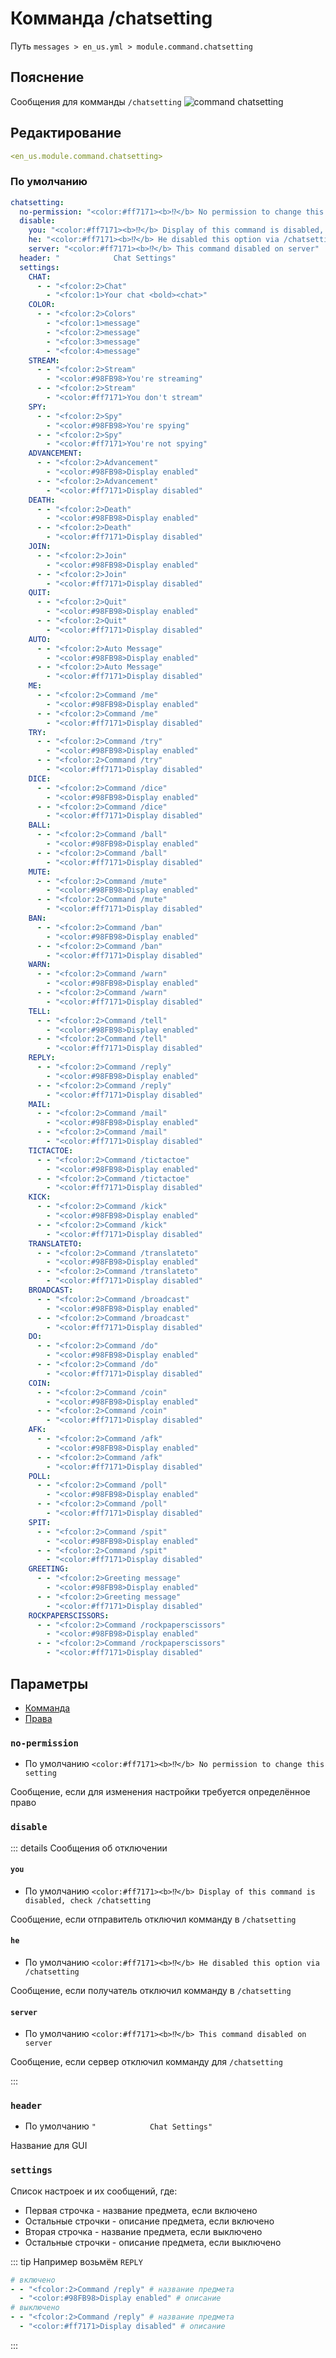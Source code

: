 # Комманда /chatsetting
Путь `messages > en_us.yml > module.command.chatsetting`

## Пояснение
Сообщения для комманды `/chatsetting`
![command chatsetting](/commandchatsetting.png)

## Редактирование
```yaml
<en_us.module.command.chatsetting>
```

### По умолчанию
```yaml
chatsetting:
  no-permission: "<color:#ff7171><b>⁉</b> No permission to change this setting"
  disable:
    you: "<color:#ff7171><b>⁉</b> Display of this command is disabled, check /chatsetting"
    he: "<color:#ff7171><b>⁉</b> He disabled this option via /chatsetting"
    server: "<color:#ff7171><b>⁉</b> This command disabled on server"
  header: "            Chat Settings"
  settings:
    CHAT:
      - - "<fcolor:2>Chat"
        - "<fcolor:1>Your chat <bold><chat>"
    COLOR:
      - - "<fcolor:2>Colors"
        - "<fcolor:1>message"
        - "<fcolor:2>message"
        - "<fcolor:3>message"
        - "<fcolor:4>message"
    STREAM:
      - - "<fcolor:2>Stream"
        - "<color:#98FB98>You're streaming"
      - - "<fcolor:2>Stream"
        - "<color:#ff7171>You don't stream"
    SPY:
      - - "<fcolor:2>Spy"
        - "<color:#98FB98>You're spying"
      - - "<fcolor:2>Spy"
        - "<color:#ff7171>You're not spying"
    ADVANCEMENT:
      - - "<fcolor:2>Advancement"
        - "<color:#98FB98>Display enabled"
      - - "<fcolor:2>Advancement"
        - "<color:#ff7171>Display disabled"
    DEATH:
      - - "<fcolor:2>Death"
        - "<color:#98FB98>Display enabled"
      - - "<fcolor:2>Death"
        - "<color:#ff7171>Display disabled"
    JOIN:
      - - "<fcolor:2>Join"
        - "<color:#98FB98>Display enabled"
      - - "<fcolor:2>Join"
        - "<color:#ff7171>Display disabled"
    QUIT:
      - - "<fcolor:2>Quit"
        - "<color:#98FB98>Display enabled"
      - - "<fcolor:2>Quit"
        - "<color:#ff7171>Display disabled"
    AUTO:
      - - "<fcolor:2>Auto Message"
        - "<color:#98FB98>Display enabled"
      - - "<fcolor:2>Auto Message"
        - "<color:#ff7171>Display disabled"
    ME:
      - - "<fcolor:2>Command /me"
        - "<color:#98FB98>Display enabled"
      - - "<fcolor:2>Command /me"
        - "<color:#ff7171>Display disabled"
    TRY:
      - - "<fcolor:2>Command /try"
        - "<color:#98FB98>Display enabled"
      - - "<fcolor:2>Command /try"
        - "<color:#ff7171>Display disabled"
    DICE:
      - - "<fcolor:2>Command /dice"
        - "<color:#98FB98>Display enabled"
      - - "<fcolor:2>Command /dice"
        - "<color:#ff7171>Display disabled"
    BALL:
      - - "<fcolor:2>Command /ball"
        - "<color:#98FB98>Display enabled"
      - - "<fcolor:2>Command /ball"
        - "<color:#ff7171>Display disabled"
    MUTE:
      - - "<fcolor:2>Command /mute"
        - "<color:#98FB98>Display enabled"
      - - "<fcolor:2>Command /mute"
        - "<color:#ff7171>Display disabled"
    BAN:
      - - "<fcolor:2>Command /ban"
        - "<color:#98FB98>Display enabled"
      - - "<fcolor:2>Command /ban"
        - "<color:#ff7171>Display disabled"
    WARN:
      - - "<fcolor:2>Command /warn"
        - "<color:#98FB98>Display enabled"
      - - "<fcolor:2>Command /warn"
        - "<color:#ff7171>Display disabled"
    TELL:
      - - "<fcolor:2>Command /tell"
        - "<color:#98FB98>Display enabled"
      - - "<fcolor:2>Command /tell"
        - "<color:#ff7171>Display disabled"
    REPLY:
      - - "<fcolor:2>Command /reply"
        - "<color:#98FB98>Display enabled"
      - - "<fcolor:2>Command /reply"
        - "<color:#ff7171>Display disabled"
    MAIL:
      - - "<fcolor:2>Command /mail"
        - "<color:#98FB98>Display enabled"
      - - "<fcolor:2>Command /mail"
        - "<color:#ff7171>Display disabled"
    TICTACTOE:
      - - "<fcolor:2>Command /tictactoe"
        - "<color:#98FB98>Display enabled"
      - - "<fcolor:2>Command /tictactoe"
        - "<color:#ff7171>Display disabled"
    KICK:
      - - "<fcolor:2>Command /kick"
        - "<color:#98FB98>Display enabled"
      - - "<fcolor:2>Command /kick"
        - "<color:#ff7171>Display disabled"
    TRANSLATETO:
      - - "<fcolor:2>Command /translateto"
        - "<color:#98FB98>Display enabled"
      - - "<fcolor:2>Command /translateto"
        - "<color:#ff7171>Display disabled"
    BROADCAST:
      - - "<fcolor:2>Command /broadcast"
        - "<color:#98FB98>Display enabled"
      - - "<fcolor:2>Command /broadcast"
        - "<color:#ff7171>Display disabled"
    DO:
      - - "<fcolor:2>Command /do"
        - "<color:#98FB98>Display enabled"
      - - "<fcolor:2>Command /do"
        - "<color:#ff7171>Display disabled"
    COIN:
      - - "<fcolor:2>Command /coin"
        - "<color:#98FB98>Display enabled"
      - - "<fcolor:2>Command /coin"
        - "<color:#ff7171>Display disabled"
    AFK:
      - - "<fcolor:2>Command /afk"
        - "<color:#98FB98>Display enabled"
      - - "<fcolor:2>Command /afk"
        - "<color:#ff7171>Display disabled"
    POLL:
      - - "<fcolor:2>Command /poll"
        - "<color:#98FB98>Display enabled"
      - - "<fcolor:2>Command /poll"
        - "<color:#ff7171>Display disabled"
    SPIT:
      - - "<fcolor:2>Command /spit"
        - "<color:#98FB98>Display enabled"
      - - "<fcolor:2>Command /spit"
        - "<color:#ff7171>Display disabled"
    GREETING:
      - - "<fcolor:2>Greeting message"
        - "<color:#98FB98>Display enabled"
      - - "<fcolor:2>Greeting message"
        - "<color:#ff7171>Display disabled"
    ROCKPAPERSCISSORS:
      - - "<fcolor:2>Command /rockpaperscissors"
        - "<color:#98FB98>Display enabled"
      - - "<fcolor:2>Command /rockpaperscissors"
        - "<color:#ff7171>Display disabled"
```

## Параметры

- [Комманда](/en/commands/module/command/chatsetting/)
- [Права](/en/permissions/module/command/chatsetting/)

### `no-permission`
- По умолчанию `<color:#ff7171><b>⁉</b> No permission to change this setting`

Сообщение, если для изменения настройки требуется определённое право

### `disable`

::: details Сообщения об отключении
#### `you`
- По умолчанию `<color:#ff7171><b>⁉</b> Display of this command is disabled, check /chatsetting`

Сообщение, если отправитель отключил комманду в `/chatsetting`

#### `he`
- По умолчанию `<color:#ff7171><b>⁉</b> He disabled this option via /chatsetting`

Сообщение, если получатель отключил комманду в `/chatsetting`

#### `server`
- По умолчанию `<color:#ff7171><b>⁉</b> This command disabled on server`

Сообщение, если сервер отключил комманду для `/chatsetting`

:::

### `header`
- По умолчанию `"            Chat Settings"`

Название для GUI

### `settings`

Список настроек и их сообщений, где:
- Первая строчка - название предмета, если включено
- Остальные строчки - описание предмета, если включено
- Вторая строчка - название предмета, если выключено
- Остальные строчки - описание предмета, если выключено

::: tip Например возьмём `REPLY`
```yaml
# включено
- - "<fcolor:2>Command /reply" # название предмета
  - "<color:#98FB98>Display enabled" # описание
# выключено
- - "<fcolor:2>Command /reply" # название предмета
  - "<color:#ff7171>Display disabled" # описание
```
:::

